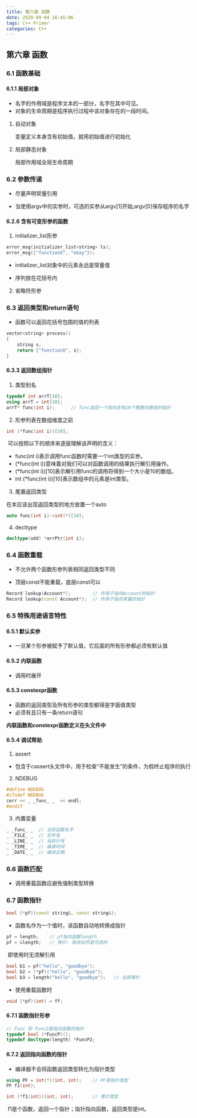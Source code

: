 ```yaml
---
title: 第六章 函数
date: 2020-09-04 16:45:06
tags: C++ Primer
categories: C++ 
---
```


## 第六章 函数

### 6.1 函数基础

#### 6.1.1 局部对象

- 名字的作用域是程序文本的一部分，名字在其中可见。
- 对象的生命周期是程序执行过程中该对象存在的一段时间。

<!-- more -->

1. 自动对象

   变量定义本身含有初始值，就用初始值进行初始化

2. 局部静态对象

   局部作用域全局生命周期

### 6.2 参数传递

- 尽量声明常量引用

- 当使用argv中的实参时，可选的实参从argv[1]开始;argv[0]保存程序的名字

#### 6.2.6 含有可变形参的函数

1. initializer_list形参

```c++
error_msg(initializer_list<string> ls);
error_msg({"functionX", "okay"});
```

- initializer_list对象中的元素永远是常量值

- 序列放在花括号内

2. 省略符形参

### 6.3 返回类型和return语句

- 函数可以返回花括号包围的值的列表

```c++
vector<string> process()
{
    string s;
    return {"functionX", s};
}
```

#### 6.3.3 返回数组指针

1. 类型别名

```c++
typedef int arrT[10];
using arrT = int[10];
arrT* func(int i);		// func返回一个指向含有10个整数的数组的指针
```

2. 形参列表在数组维度之前

```c++
int (*func(int i))[10];
```

​	可以按照以下的顺序来逐层理解该声明的含义：

- func(int i)表示调用func函数时需要一个int类型的实参。
- (*func(int i))意味着对我们可以对函数调用的结果执行解引用操作。
- (*func(int i))[10]表示解引用func的调用将得到一个大小是10的数组。
- int (*func(int i))[10]表示数组中的元素是int类型。

3. 尾置返回类型

在本应该出现返回类型的地方放置一个auto

```c++
auto func(int i)->int(*)[10];
```

4. decltype

```c++
decltype(odd) *arrPtr(int i);
```

### 6.4 函数重载

- 不允许两个函数形参列表相同返回类型不同

- 顶层const不能重载，底层const可以

```c++
Record lookup(Account*);		// 作用于指向Account的指针
Record lookup(const Account*);	// 作用于指向常量的指针
```

### 6.5 特殊用途语言特性

#### 6.5.1 默认实参

- 一旦某个形参被赋予了默认值，它后面的所有形参都必须有默认值

#### 6.5.2 内联函数

- 调用时展开

#### 6.5.3 constexpr函数

- 函数的返回类型及所有形参的类型都得是字面值类型
- 必须有且只有一条return语句

**内联函数和constexpr函数定义在头文件中**

#### 6.5.4 调试帮助

1. assert

- 包含于cassert头文件中，用于检查“不能发生”的条件，为假终止程序的执行

2. NDEBUG

```c++
#define NDEBUG
#ifndef NEDBUG
cerr << _ _func_ _  << endl;
#endif
```

3. 内置变量

```c++
_ _func_ _	// 当前函数名字
_ _FILE_ _	// 文件名 
_ _LINE_ _	// 当前行号
_ _TIME_ _	// 编译时间
_ _DATE_ _	// 编译日期
```

### 6.6 函数匹配

- 调用重载函数应避免强制类型转换

### 6.7 函数指针

```c++
bool (*pf)(const string&, const string&);
```

- 函数名作为一个值时，该函数自动地转换成指针

```c++
pf = length;	// pf指向函数length
pf = &length;	// 等价: 取地址符是可选的
```

​		即使用时无须解引用

```c++
bool b1 = pf("hello", "goodbye");
bool b2 = (*pf)("hello", "goodbye");
bool b3 = length("hello", "goodbye");	// 全部等价
```

- 使用重载函数时

```c++
void (*pf)(int) = ff;
```

#### 6.7.1 函数指针形参

```c++
// Func 和 Func2是指向函数的指针
typedef bool (*FuncP)();
typedef decltype(length) *FuncP2;
```

#### 6.7.2 返回指向函数的指针

- 编译器不会将函数返回类型转化为指针类型

```c++
using PF = int(*)(int, int);	// PF是指针类型
PF f1(int);

int (*f1(int))(int, int);		// 等价类型
```

​		f1是个函数，返回一个指针；指针指向函数，返回类型是int。











